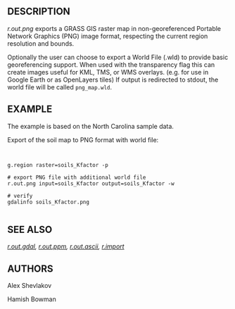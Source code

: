 
## DESCRIPTION

*r.out.png* exports a GRASS GIS raster map in non-georeferenced
Portable Network Graphics (PNG) image format, respecting the current
region resolution and bounds.

Optionally the user can choose to export a World File (.wld) to provide basic
georeferencing support. When used with the transparency flag this can
create images useful for KML, TMS, or WMS overlays. (e.g. for use in
Google Earth or as OpenLayers tiles) If output is redirected to stdout,
the world file will be called `png_map.wld`.

## EXAMPLE

The example is based on the North Carolina sample data.

Export of the soil map to PNG format with world file:

```


g.region raster=soils_Kfactor -p

# export PNG file with additional world file
r.out.png input=soils_Kfactor output=soils_Kfactor -w

# verify
gdalinfo soils_Kfactor.png


```

## SEE ALSO

*[r.out.gdal](r.out.gdal.html),
[r.out.ppm](r.out.ppm.html),
[r.out.ascii](r.out.ascii.html),
[r.import](r.import.html)*

## AUTHORS

Alex Shevlakov

Hamish Bowman
